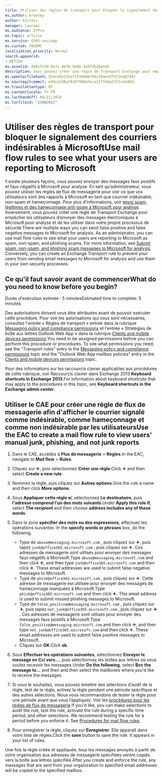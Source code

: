 ```yaml
---
title: Utiliser des règles de transport pour bloquer le signalement des courriers indésirables à Microsoft
ms.author: krowley
author: kccross
manager: laurawi
ms.audience: ITPro
ms.topic: article
ms.service: O365-seccomp
ms.custom: TN2DMC
localization_priority: Normal
search.appverid:
- MET150
ms.assetid: 8401f520-8e7c-467b-9e06-4a9fdb2ba548
description: Vous pouvez créer une règle de Transport Exchange pour empêcher les utilisateurs d’envoyer des messages électroniques à Microsoft pour analyse et de les utiliser dans votre propre processus de sécurité
ms.openlocfilehash: 92acabe133ef154d880104c20aeed7572ea87d41
ms.sourcegitcommit: e9dca2d6a7838f98bb7eca127fdda2372cda402c
ms.translationtype: MT
ms.contentlocale: fr-FR
ms.lasthandoff: 08/21/2018
ms.locfileid: "23002622"
---
```

# <a name="use-mail-flow-rules-to-see-what-your-users-are-reporting-to-microsoft"></a><span data-ttu-id="0ab4f-103">Utiliser des règles de transport pour bloquer le signalement des courriers indésirables à Microsoft</span><span class="sxs-lookup"><span data-stu-id="0ab4f-103">Use mail flow rules to see what your users are reporting to Microsoft</span></span>

<span data-ttu-id="0ab4f-p101">Il existe plusieurs façons, vous pouvez envoyer des messages faux positifs et faux négatifs à Microsoft pour analyse. En tant qu’administrateur, vous pouvez utiliser les règles de flux de messagerie pour voir ce que vos utilisateurs sont des rapports à Microsoft en tant que courrier indésirable, non-spam et hameçonnage. Pour plus d’informations, voir [envoi spam, légitimes et des hameçonnage anti-spam à Microsoft pour analyse](submit-spam-non-spam-and-phishing-scam-messages-to-microsoft-for-analysis.md). Inversement, vous pouvez créer une règle de Transport Exchange pour empêcher les utilisateurs d’envoyer des messages électroniques à Microsoft pour analyse et de les utiliser dans votre propre processus de sécurité.</span><span class="sxs-lookup"><span data-stu-id="0ab4f-p101">There are multiple ways you can send false positive and false negative messages to Microsoft for analysis. As an administrator, you can use mail flow rules to see what your users are reporting to Microsoft as spam, non-spam, and phishing scams. For more information, see [Submit spam, non-spam, and phishing scam messages to Microsoft for analysis](submit-spam-non-spam-and-phishing-scam-messages-to-microsoft-for-analysis.md). Conversely, you can create an Exchange Transport rule to prevent your users from sending email messages to Microsoft for analysis and use them in your own security processes.</span></span>
  
## <a name="what-do-you-need-to-know-before-you-begin"></a><span data-ttu-id="0ab4f-108">Ce qu'il faut savoir avant de commencer</span><span class="sxs-lookup"><span data-stu-id="0ab4f-108">What do you need to know before you begin?</span></span>

<span data-ttu-id="0ab4f-109">Durée d'exécution estimée : 5 minutes</span><span class="sxs-lookup"><span data-stu-id="0ab4f-109">Estimated time to complete: 5 minutes</span></span>
  
<span data-ttu-id="0ab4f-p102">Des autorisations doivent vous être attribuées avant de pouvoir exécuter cette procédure. Pour voir les autorisations qui vous sont nécessaires, consultez l'entrée « Règles de transport » entrée dans la rubrique [Messaging policy and compliance permissions](http://technet.microsoft.com/library/ec4d3b9f-b85a-4cb9-95f5-6fc149c3899b.aspx) et l'entrée « Stratégies de boîte aux lettres Outlook Web App » dans la rubrique [Clients and mobile devices permissions](http://technet.microsoft.com/library/57eca42a-5a7f-4c65-89f0-7a84f2dbea19.aspx).</span><span class="sxs-lookup"><span data-stu-id="0ab4f-p102">You need to be assigned permissions before you can perform this procedure or procedures. To see what permissions you need, see the "Transport rules" entry in the [Messaging policy and compliance permissions](http://technet.microsoft.com/library/ec4d3b9f-b85a-4cb9-95f5-6fc149c3899b.aspx) topic and the "Outlook Web App mailbox policies" entry in the [Clients and mobile devices permissions](http://technet.microsoft.com/library/57eca42a-5a7f-4c65-89f0-7a84f2dbea19.aspx) topic.</span></span> 
  
<span data-ttu-id="0ab4f-112">Pour des informations sur les raccourcis clavier applicables aux procédures de cette rubrique, voir Raccourcis clavier dans Exchange 2013 **Keyboard shortcuts in Exchange 2013**.</span><span class="sxs-lookup"><span data-stu-id="0ab4f-112">For information about keyboard shortcuts that may apply to the procedures in this topic, see **Keyboard shortcuts in the Exchange admin center**.</span></span>
  
## <a name="use-the-eac-to-create-a-mail-flow-rule-to-view-users-manual-junk-phishing-and-not-junk-reports"></a><span data-ttu-id="0ab4f-113">Utiliser le CAE pour créer une règle de flux de messagerie afin d'afficher le courrier signalé comme indésirable, comme hameçonnage et comme non indésirable par les utilisateurs</span><span class="sxs-lookup"><span data-stu-id="0ab4f-113">Use the EAC to create a mail flow rule to view users' manual junk, phishing, and not junk reports</span></span>

1. <span data-ttu-id="0ab4f-114">Dans le CAE, accédez à **Flux de messagerie** \> **Règles**.</span><span class="sxs-lookup"><span data-stu-id="0ab4f-114">In the EAC, navigate to **Mail flow** \> **Rules**.</span></span>
    
2. <span data-ttu-id="0ab4f-115">Cliquez sur ![Icône Ajouter](media/ITPro-EAC-AddIcon.gif), puis sélectionnez **Créer une règle**.</span><span class="sxs-lookup"><span data-stu-id="0ab4f-115">Click ![Add Icon](media/ITPro-EAC-AddIcon.gif) and then select **Create a new rule**.</span></span>
    
3. <span data-ttu-id="0ab4f-116">Nommez la règle, puis cliquez sur **Autres options**.</span><span class="sxs-lookup"><span data-stu-id="0ab4f-116">Give the rule a name and then click **More options**.</span></span>
    
4. <span data-ttu-id="0ab4f-117">Sous **Appliquer cette règle si**, sélectionnez **Le destinataire**, puis **l'adresse comprend l'un des mots suivants**.</span><span class="sxs-lookup"><span data-stu-id="0ab4f-117">Under **Apply this rule if**, select **The recipient** and then choose **address includes any of these words**.</span></span>
    
5. <span data-ttu-id="0ab4f-118">Dans la zone **spécifier des mots ou des expressions**, effectuez les opérations suivantes :</span><span class="sxs-lookup"><span data-stu-id="0ab4f-118">In the **specify words or phrases** box, do the following:</span></span> 
    - <span data-ttu-id="0ab4f-p103">Type de `abuse@messaging.microsoft.com` , puis cliquez sur ![ajouter une icône](media/ITPro-EAC-AddIcon.gif), puis tapez `junk@office365.microsoft.com` , puis cliquez sur ![ajouter une icône](media/ITPro-EAC-AddIcon.gif). Ces adresses de messagerie sont utilisés pour envoyer des messages faux négatifs à Microsoft.</span><span class="sxs-lookup"><span data-stu-id="0ab4f-p103">Type `abuse@messaging.microsoft.com` and then click ![Add Icon](media/ITPro-EAC-AddIcon.gif), and then type `junk@office365.microsoft.com` and then click ![Add Icon](media/ITPro-EAC-AddIcon.gif). These email addresses are used to submit false negative messages to Microsoft.</span></span>
    - <span data-ttu-id="0ab4f-p104">Type de `phish@office365.microsoft.com` , puis cliquez sur ![ajouter une icône](media/ITPro-EAC-AddIcon.gif). Cette adresse de messagerie est utilisée pour envoyer des messages de hameçonnage manquées à Microsoft.</span><span class="sxs-lookup"><span data-stu-id="0ab4f-p104">Type `phish@office365.microsoft.com` and then click ![Add Icon](media/ITPro-EAC-AddIcon.gif). This email address is used to submit missed phishing messages to Microsoft.</span></span>
    - <span data-ttu-id="0ab4f-p105">Type de `false_positive@messaging.microsoft.com` , puis cliquez sur ![ajouter une icône](media/ITPro-EAC-AddIcon.gif), puis tapez `not_junk@office365.microsoft.com` , puis cliquez sur ![ajouter une icône](media/ITPro-EAC-AddIcon.gif). Ces adresses de messagerie sont utilisés pour envoyer des messages faux positifs à Microsoft.</span><span class="sxs-lookup"><span data-stu-id="0ab4f-p105">Type `false_positive@messaging.microsoft.com` and then click ![Add Icon](media/ITPro-EAC-AddIcon.gif), and then type `not_junk@office365.microsoft.com` and then click ![Add Icon](media/ITPro-EAC-AddIcon.gif). These email addresses are used to submit false positive messages to Microsoft.</span></span>
    - <span data-ttu-id="0ab4f-125">Cliquez sur **OK**.</span><span class="sxs-lookup"><span data-stu-id="0ab4f-125">Click **ok**.</span></span>
    
6. <span data-ttu-id="0ab4f-126">Sous **Effectuer les opérations suivantes**, sélectionnez **Envoyer le message en Cci vers...**, puis sélectionnez les boîtes aux lettres où vous voulez recevoir les messages.</span><span class="sxs-lookup"><span data-stu-id="0ab4f-126">Under **Do the following**, select **Bcc the message to...** and then and then select the mailboxes where you'd like to receive the messages.</span></span> 
    
7. <span data-ttu-id="0ab4f-p106">Si vous le souhaitez, vous pouvez émettre des sélections d’audit de la règle, test de la règle, activez la règle pendant une période spécifique et des autres sélections. Nous vous recommandons de tester la règle pour une période avant que vous l’appliquez. Voir les [procédures pour les règles de flux de messagerie](https://docs.microsoft.com/Exchange/policy-and-compliance/mail-flow-rules/mail-flow-rule-procedures).</span><span class="sxs-lookup"><span data-stu-id="0ab4f-p106">If you'd like, you can make selections to audit the rule, test the rule, activate the rule during a specific time period, and other selections. We recommend testing the rule for a period before you enforce it. See [Procedures for mail flow rules](https://docs.microsoft.com/Exchange/policy-and-compliance/mail-flow-rules/mail-flow-rule-procedures).</span></span> 
    
8. <span data-ttu-id="0ab4f-p107">Pour enregistrer la règle, cliquez sur **Enregistrer**. Elle apparaît dans votre liste de règles.</span><span class="sxs-lookup"><span data-stu-id="0ab4f-p107">Click the **save** button to save the rule. It appears in your list of rules.</span></span> 
    
<span data-ttu-id="0ab4f-132">Une fois la règle créée et appliquée, tous les messages envoyés à partir de votre organisation aux adresses de messagerie spécifiées seront copiés vers la boîte aux lettres spécifiée.</span><span class="sxs-lookup"><span data-stu-id="0ab4f-132">After you create and enforce the rule, any messages that are sent from your organization to specified email addresses will be copied to the specified mailbox.</span></span>
  

